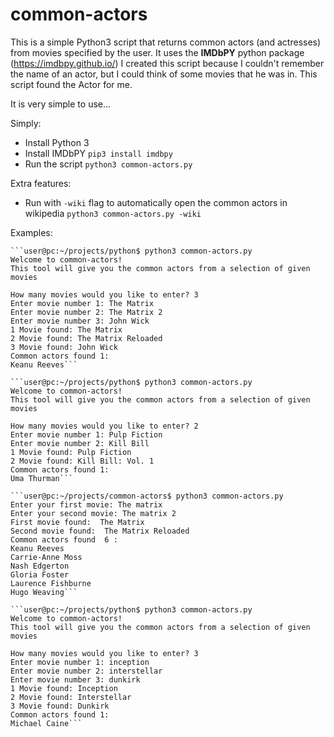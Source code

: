 
# common-actors
This is a simple Python3 script that returns common actors (and actresses) from movies specified by the user.
It uses the **IMDbPY** python package (https://imdbpy.github.io/)
I created this script because I couldn't remember the name of an actor, but I could think of some movies that he was in. This script found the Actor for me. 

It is very simple to use...

Simply:
- Install Python 3
- Install IMDbPY
 `pip3 install imdbpy`
- Run the script
    `python3 common-actors.py`

Extra features:
- Run with `-wiki` flag to automatically open the common actors in wikipedia 
    ```python3 common-actors.py -wiki```

Examples:

    ```user@pc:~/projects/python$ python3 common-actors.py 
    Welcome to common-actors! 
    This tool will give you the common actors from a selection of given movies

    How many movies would you like to enter? 3
    Enter movie number 1: The Matrix
    Enter movie number 2: The Matrix 2
    Enter movie number 3: John Wick
    1 Movie found: The Matrix
    2 Movie found: The Matrix Reloaded
    3 Movie found: John Wick
    Common actors found 1: 
    Keanu Reeves```

    ```user@pc:~/projects/python$ python3 common-actors.py 
    Welcome to common-actors! 
    This tool will give you the common actors from a selection of given movies

    How many movies would you like to enter? 2
    Enter movie number 1: Pulp Fiction
    Enter movie number 2: Kill Bill 
    1 Movie found: Pulp Fiction
    2 Movie found: Kill Bill: Vol. 1
    Common actors found 1: 
    Uma Thurman```
    
    ```user@pc:~/projects/common-actors$ python3 common-actors.py 
    Enter your first movie: The matrix
    Enter your second movie: The matrix 2
    First movie found:  The Matrix
    Second movie found:  The Matrix Reloaded
    Common actors found  6 : 
    Keanu Reeves
    Carrie-Anne Moss
    Nash Edgerton
    Gloria Foster
    Laurence Fishburne
    Hugo Weaving```

    ```user@pc:~/projects/python$ python3 common-actors.py 
    Welcome to common-actors! 
    This tool will give you the common actors from a selection of given movies

    How many movies would you like to enter? 3    
    Enter movie number 1: inception 
    Enter movie number 2: interstellar
    Enter movie number 3: dunkirk
    1 Movie found: Inception
    2 Movie found: Interstellar
    3 Movie found: Dunkirk
    Common actors found 1: 
    Michael Caine```



